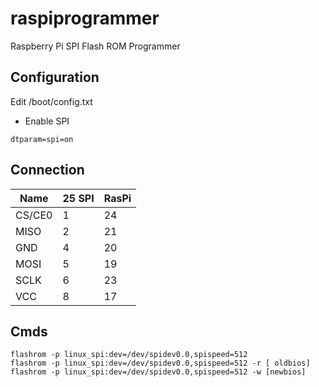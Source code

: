 # raspiprogrammer
Raspberry Pi SPI Flash ROM Programmer

## Configuration
Edit /boot/config.txt
- Enable SPI 
```
dtparam=spi=on
```
## Connection
| Name | 25 SPI | RasPi |
|------|--------|-------|
| CS/CE0 | 1 | 24 |
| MISO | 2 | 21 |
| GND | 4 | 20 |
| MOSI | 5 | 19 |
| SCLK | 6 | 23 |
| VCC | 8 | 17 |

## Cmds
```
flashrom -p linux_spi:dev=/dev/spidev0.0,spispeed=512
flashrom -p linux_spi:dev=/dev/spidev0.0,spispeed=512 -r [ oldbios]
flashrom -p linux_spi:dev=/dev/spidev0.0,spispeed=512 -w [newbios] 
```
